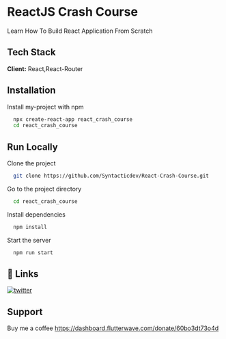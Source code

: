 # ReactJS Crash Course

Learn How To Build React Application From Scratch

## Tech Stack

**Client:** React,React-Router

## Installation

Install my-project with npm

```bash
  npx create-react-app react_crash_course
  cd react_crash_course
```

## Run Locally

Clone the project

```bash
  git clone https://github.com/Syntacticdev/React-Crash-Course.git
```

Go to the project directory

```bash
  cd react_crash_course
```

Install dependencies

```bash
  npm install
```

Start the server

```bash
  npm run start
```

## 🔗 Links

[![twitter](https://img.shields.io/badge/twitter-1DA1F2?style=for-the-badge&logo=twitter&logoColor=white)](https://twitter.com/DevSyntactic)

## Support

Buy me a coffee https://dashboard.flutterwave.com/donate/60bo3dt73o4d
